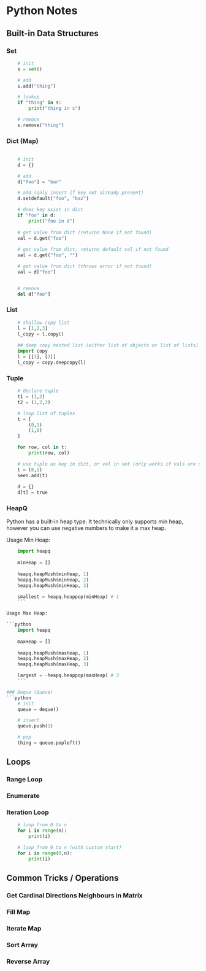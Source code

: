 # Python Notes

## Built-in Data Structures

### Set
```python
    # init
    s = set()

    # add
    s.add("thing")

    # lookup
    if "thing" in s:
        print("thing in s")

    # remove
    s.remove("thing")
```

### Dict (Map)

```python
    
    # init 
    d = {}

    # add
    d["foo"] = "bar"

    # add (only insert if key not already present)
    d.setdefault("foo", "baz")

    # does key exist in dict
    if "foo" in d:
        print("foo in d")
    
    # get value from dict (returns None if not found)
    val = d.get("foo")
    
    # get value from dict, returns default val if not found
    val = d.get("foo", "")

    # get value from dict (throws error if not found)
    val = d["foo"]


    # remove
    del d["foo"]
```

### List
```python
    # shallow copy list
    l = [1,2,3]
    l_copy = l.copy()
    
    ## deep copy nested list (either list of objects or list of lists] 
    import copy
    l = [[1], [2]]
    l_copy = copy.deepcopy(l)
```


### Tuple
```python
    # declare tuple
    t1 = (1,2)
    t2 = (1,2,3)

    # loop list of tuples
    t = [
        (0,1)
        (1,0)
    ]

    for row, col in t:
        print(row, col)

    # use tuple as key in dict, or val in set (only works if vals are serializable)
    t = (0,1)
    seen.add(t)
    
    d = {}
    d[t] = true

```

### HeapQ

Python has a built-in heap type. It technically only supports min heap, however you can use negative numbers to make it a max heap.

Usage Min Heap:

```python
    import heapq
    
    minHeap = []
    
    heapq.heapMush(minHeap, 1)
    heapq.heapMush(minHeap, 2)
    heapq.heapMush(minHeap, 3)

    smallest = heapq.heappop(minHeap) # 1
    ```

Usage Max Heap:

```python
    import heapq
    
    maxHeap = []
    
    heapq.heapMush(maxHeap, 1)
    heapq.heapMush(maxHeap, 2)
    heapq.heapMush(maxHeap, 3)

    largest = -heapq.heappop(maxHeap) # 3
    ```

### Deque (Queue)
```python
    # init 
    queue = deque()

    # insert
    queue.push(1)

    # pop
    thing = queue.popleft()
```

## Loops

### Range Loop

### Enumerate 

### Iteration Loop
```python
    # loop from 0 to n 
    for i in range(n):
        print(i)

    # loop from 0 to n (with custom start)
    for i in range(0,n):
        print(i)
```

## Common Tricks / Operations

### Get Cardinal Directions Neighbours in Matrix

### Fill Map

### Iterate Map

### Sort Array

### Reverse Array
